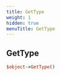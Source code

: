 ```yaml
---
title: GetType
weight: 1
hidden: true
menuTitle: GetType
---
```

## GetType
```perl
$object->GetType()
```